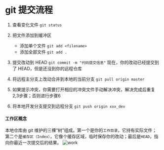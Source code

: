 # git 提交流程

1. 查看变化文件
```git status```

2. 把文件添加到缓冲区
   * 添加单个文件
```git add <filename>```
   * 添加全部文件
```git add .```

3. 提交改动到 HEAD
```git commit -m "代码提交信息"```
现在，你的改动已经提交到了 HEAD，但是还没到你的远程仓库

4. 将远程主分支上改动合并到本地的当前分支
```git pull origin master```

5. 如果提示冲突，你需要打开相应的冲突文件手动解决冲突，解决完成后重复2,3步骤；否则进行步骤6

6. 将本地开发分支提交到远程分支
```git push origin xxx_dev```


#### 工作区概念
本地仓库由 git 维护的三棵“树”组成。第一个是你的```工作目录```，它持有实际文件；第二个是```缓存区（Index）```，它像个缓存区域，临时保存你的改动；最后是```HEAD```，指向你最近一次提交后的结果。
![work](http://www.bootcss.com/p/git-guide/img/trees.png)